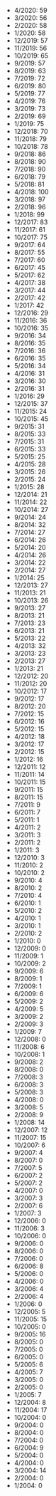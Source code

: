 *  4/2020: 59
*  3/2020: 56
*  2/2020: 58
*  1/2020: 58
*  12/2019: 57
*  11/2019: 56
*  10/2019: 65
*  9/2019: 57
*  8/2019: 63
*  7/2019: 72
*  6/2019: 80
*  5/2019: 77
*  4/2019: 76
*  3/2019: 73
*  2/2019: 69
*  1/2019: 75
*  12/2018: 70
*  11/2018: 79
*  10/2018: 78
*  9/2018: 86
*  8/2018: 90
*  7/2018: 90
*  6/2018: 79
*  5/2018: 81
*  4/2018: 100
*  3/2018: 97
*  2/2018: 96
*  1/2018: 99
*  12/2017: 83
*  11/2017: 61
*  10/2017: 75
*  9/2017: 64
*  8/2017: 55
*  7/2017: 60
*  6/2017: 45
*  5/2017: 62
*  4/2017: 38
*  3/2017: 44
*  2/2017: 42
*  1/2017: 42
*  12/2016: 29
*  11/2016: 36
*  10/2016: 35
*  9/2016: 34
*  8/2016: 35
*  7/2016: 36
*  6/2016: 35
*  5/2016: 34
*  4/2016: 31
*  3/2016: 30
*  2/2016: 31
*  1/2016: 29
*  12/2015: 37
*  11/2015: 24
*  10/2015: 45
*  9/2015: 31
*  8/2015: 33
*  7/2015: 31
*  6/2015: 33
*  5/2015: 25
*  4/2015: 28
*  3/2015: 26
*  2/2015: 24
*  1/2015: 28
*  12/2014: 21
*  11/2014: 22
*  10/2014: 27
*  9/2014: 24
*  8/2014: 32
*  7/2014: 27
*  6/2014: 26
*  5/2014: 20
*  4/2014: 26
*  3/2014: 22
*  2/2014: 27
*  1/2014: 25
*  12/2013: 27
*  11/2013: 21
*  10/2013: 26
*  9/2013: 27
*  8/2013: 21
*  7/2013: 23
*  6/2013: 21
*  5/2013: 22
*  4/2013: 32
*  3/2013: 23
*  2/2013: 27
*  1/2013: 21
*  12/2012: 20
*  11/2012: 20
*  10/2012: 17
*  9/2012: 17
*  8/2012: 20
*  7/2012: 15
*  6/2012: 16
*  5/2012: 15
*  4/2012: 18
*  3/2012: 17
*  2/2012: 15
*  1/2012: 16
*  12/2011: 12
*  11/2011: 14
*  10/2011: 15
*  9/2011: 15
*  8/2011: 15
*  7/2011: 9
*  6/2011: 7
*  5/2011: 1
*  4/2011: 2
*  3/2011: 3
*  2/2011: 2
*  1/2011: 3
*  12/2010: 3
*  11/2010: 2
*  10/2010: 2
*  9/2010: 4
*  8/2010: 2
*  7/2010: 4
*  6/2010: 1
*  5/2010: 2
*  4/2010: 1
*  3/2010: 1
*  2/2010: 2
*  1/2010: 0
*  12/2009: 0
*  11/2009: 1
*  10/2009: 2
*  9/2009: 6
*  8/2009: 1
*  7/2009: 1
*  6/2009: 6
*  5/2009: 2
*  4/2009: 5
*  3/2009: 2
*  2/2009: 3
*  1/2009: 7
*  12/2008: 0
*  11/2008: 6
*  10/2008: 1
*  9/2008: 2
*  8/2008: 0
*  7/2008: 3
*  6/2008: 3
*  5/2008: 3
*  4/2008: 0
*  3/2008: 5
*  2/2008: 9
*  1/2008: 14
*  12/2007: 12
*  11/2007: 15
*  10/2007: 6
*  9/2007: 4
*  8/2007: 0
*  7/2007: 5
*  6/2007: 2
*  5/2007: 2
*  4/2007: 0
*  3/2007: 3
*  2/2007: 6
*  1/2007: 3
*  12/2006: 0
*  11/2006: 3
*  10/2006: 0
*  9/2006: 0
*  8/2006: 0
*  7/2006: 0
*  6/2006: 8
*  5/2006: 0
*  4/2006: 0
*  3/2006: 4
*  2/2006: 4
*  1/2006: 0
*  12/2005: 5
*  11/2005: 15
*  10/2005: 0
*  9/2005: 16
*  8/2005: 0
*  7/2005: 0
*  6/2005: 0
*  5/2005: 6
*  4/2005: 7
*  3/2005: 0
*  2/2005: 0
*  1/2005: 7
*  12/2004: 8
*  11/2004: 17
*  10/2004: 0
*  9/2004: 0
*  8/2004: 0
*  7/2004: 0
*  6/2004: 9
*  5/2004: 0
*  4/2004: 0
*  3/2004: 14
*  2/2004: 0
*  1/2004: 0